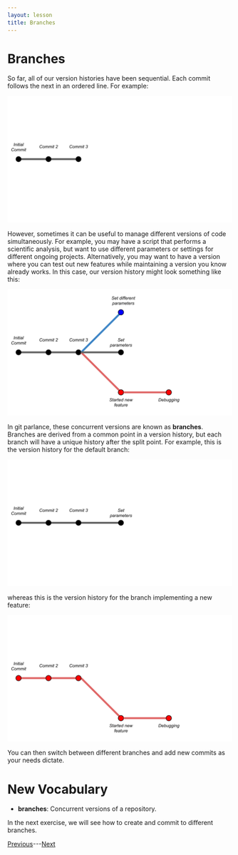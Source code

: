 ```yaml
---
layout: lesson
title: Branches
---
```


# Branches

So far, all of our version histories have been sequential. Each commit follows the next in an ordered line. For example:

![A single black line extends across the frame. Several points are marked; each point is a commit.](..\assets\images\06\linear-commits.svg)

However, sometimes it can be useful to manage different versions of code simultaneously. For example, you may have a script that performs a scientific analysis, but want to use different parameters or settings for different ongoing projects. Alternatively, you may want to have a version where you can test out new features while maintaining a version you know already works. In this case, our version history might look something like this:

![After the second commit, the line branches into three lines. The middle line is still black and has a commit labeled 'Set parameters'. The top line is blue and has a commit labeled 'Set different parameters'. The bottom line is red and has two commits. The first is labeled 'Start new feature' and the second is labeled 'Debugging'.](..\assets\images\06\branch.svg)

In git parlance, these concurrent versions are known as **branches**. Branches are derived from a common point in a version history, but each branch will have a unique history after the split point. For example, this is the version history for the default branch:

![The history includes the first two commits and the 'Set parameters' commit.](..\assets\images\06\branch-history-1.svg)

whereas this is the version history for the branch implementing a new feature:

![The history includes the first two commits, the 'Start new feature' commit, and the 'Debugging' commit.](..\assets\images\06\branch-history-2.svg)


You can then switch between different branches and add new commits as your needs dictate.

# New Vocabulary

* **branches**: Concurrent versions of a repository.


In the next exercise, we will see how to create and commit to different branches.

[Previous](exercise-7)---[Next](exercise-8)
